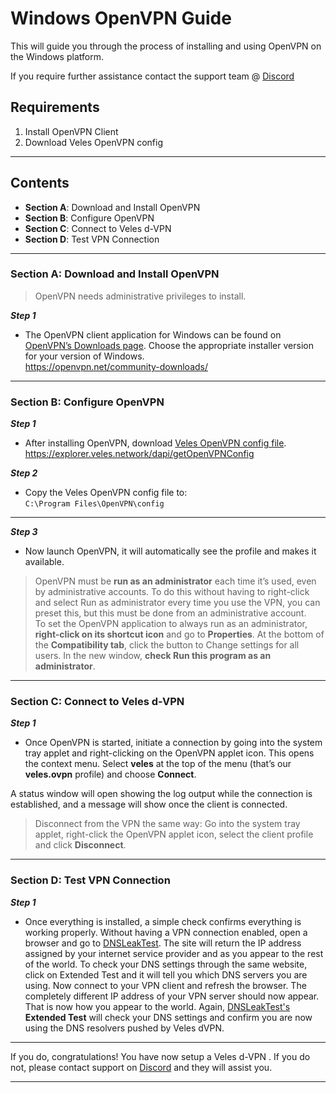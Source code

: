 
# Windows OpenVPN Guide 
This will guide you through the process of installing and using OpenVPN on the Windows platform.  

If you require further assistance contact the support team @ [Discord](https://discord.gg/P528fGg)

## Requirements
1) Install OpenVPN Client
2) Download Veles OpenVPN config
***

## Contents
* **Section A**: Download and Install OpenVPN
* **Section B**: Configure OpenVPN
* **Section C**: Connect to Veles d-VPN
* **Section D**: Test VPN Connection
***

### Section A: Download and Install OpenVPN

> OpenVPN needs administrative privileges to install.

***Step 1***
* The OpenVPN client application for Windows can be found on [OpenVPN’s Downloads page](https://openvpn.net/community-downloads/). Choose the appropriate installer version for your version of Windows.  
https://openvpn.net/community-downloads/
 
***

### Section B: Configure OpenVPN

***Step 1***
* After installing OpenVPN, download [Veles OpenVPN config file](https://explorer.veles.network/dapi/getOpenVPNConfig).  
https://explorer.veles.network/dapi/getOpenVPNConfig

***Step 2***
* Copy the Veles OpenVPN config file to:  
`C:\Program Files\OpenVPN\config`
***

***Step 3***
* Now launch OpenVPN, it will automatically see the profile and makes it available.

> OpenVPN must be **run as an administrator** each time it’s used, even by administrative accounts. To do this without having to right-click and select Run as administrator every time you use the VPN, you can preset this, but this must be done from an administrative account.  
> To set the OpenVPN application to always run as an administrator, **right-click on its shortcut icon** and go to **Properties**. At the bottom of the **Compatibility tab**, click the button to Change settings for all users. In the new window, **check Run this program as an administrator**.
***

### Section C: Connect to Veles d-VPN 

***Step 1***
* Once OpenVPN is started, initiate a connection by going into the system tray applet and right-clicking on the OpenVPN applet icon. This opens the context menu. Select **veles** at the top of the menu (that’s our **veles.ovpn** profile) and choose **Connect**.  

A status window will open showing the log output while the connection is established, and a message will show once the client is connected.  

> Disconnect from the VPN the same way: Go into the system tray applet, right-click the OpenVPN applet icon, select the client profile and click **Disconnect**.
***

### Section D: Test VPN Connection

***Step 1***
* Once everything is installed, a simple check confirms everything is working properly. Without having a VPN connection enabled, open a browser and go to [DNSLeakTest](https://www.dnsleaktest.com/).
The site will return the IP address assigned by your internet service provider and as you appear to the rest of the world. To check your DNS settings through the same website, click on Extended Test and it will tell you which DNS servers you are using.
Now connect to your VPN client and refresh the browser. The completely different IP address of your VPN server should now appear. That is now how you appear to the world. Again, [DNSLeakTest's](https://www.dnsleaktest.com/) **Extended Test** will check your DNS settings and confirm you are now using the DNS resolvers pushed by Veles dVPN.
***

If you do, congratulations! You have now setup a Veles d-VPN . If you do not, please contact support on [Discord](https://discord.gg/P528fGg) and they will assist you.  
***